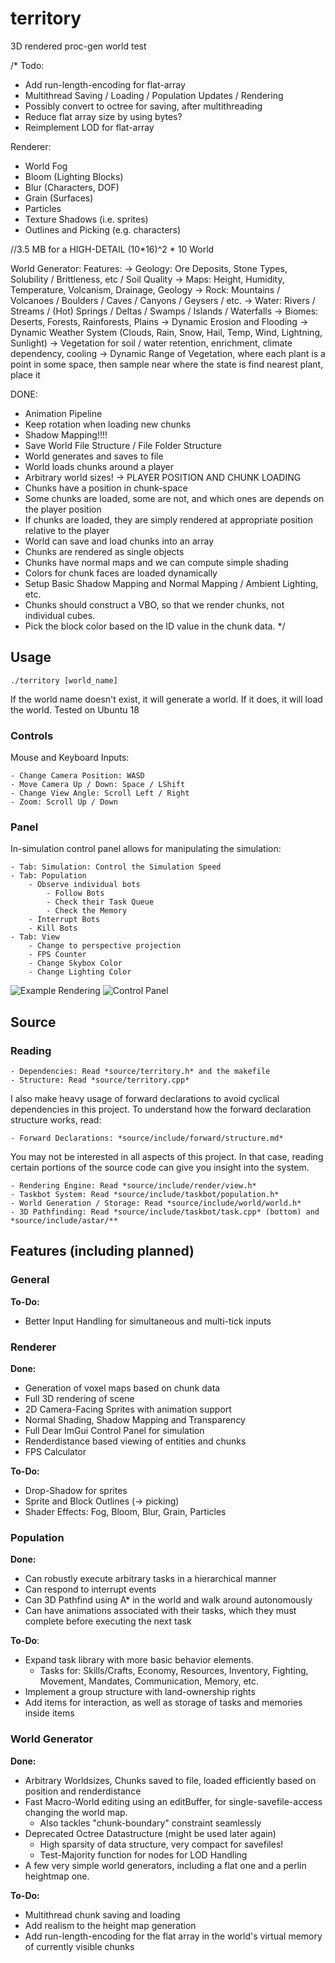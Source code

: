 # territory
3D rendered proc-gen world test

/*
Todo:
- Add run-length-encoding for flat-array
- Multithread Saving / Loading / Population Updates / Rendering
- Possibly convert to octree for saving, after multithreading
- Reduce flat array size by using bytes?
- Reimplement LOD for flat-array

Renderer:
- World Fog
- Bloom (Lighting Blocks)
- Blur (Characters, DOF)
- Grain (Surfaces)
- Particles
- Texture Shadows (i.e. sprites)
- Outlines and Picking (e.g. characters)

//3.5 MB for a HIGH-DETAIL (10*16)^2 * 10 World

World Generator:
Features:
	-> Geology: Ore Deposits, Stone Types, Solubility / Brittleness, etc / Soil Quality
	-> Maps: Height, Humidity, Temperature, Volcanism, Drainage, Geology
	-> Rock: Mountains / Volcanoes / Boulders / Caves / Canyons / Geysers / etc.
	-> Water: Rivers / Streams / (Hot) Springs / Deltas / Swamps / Islands / Waterfalls
	-> Biomes: Deserts, Forests, Rainforests, Plains
	-> Dynamic Erosion and Flooding
	-> Dynamic Weather System (Clouds, Rain, Snow, Hail, Temp, Wind, Lightning, Sunlight)
	-> Vegetation for soil / water retention, enrichment, climate dependency, cooling
	-> Dynamic Range of Vegetation, where each plant is a point in some space, then sample near where the state is find nearest plant, place it

DONE:
- Animation Pipeline
- Keep rotation when loading new chunks
- Shadow Mapping!!!!
- Save World File Structure / File Folder Structure
- World generates and saves to file
- World loads chunks around a player
- Arbitrary world sizes!
-> PLAYER POSITION AND CHUNK LOADING
- Chunks have a position in chunk-space
- Some chunks are loaded, some are not, and which ones are depends on the player position
- If chunks are loaded, they are simply rendered at appropriate position relative to the player
- World can save and load chunks into an array
- Chunks are rendered as single objects
- Chunks have normal maps and we can compute simple shading
- Colors for chunk faces are loaded dynamically
- Setup Basic Shadow Mapping and Normal Mapping / Ambient Lighting, etc.
- Chunks should construct a VBO, so that we render chunks, not individual cubes.
- Pick the block color based on the ID value in the chunk data.
*/

## Usage
    ./territory [world_name]
If the world name doesn't exist, it will generate a world. If it does, it will load the world. Tested on Ubuntu 18

### Controls
Mouse and Keyboard Inputs:

	- Change Camera Position: WASD
	- Move Camera Up / Down: Space / LShift
	- Change View Angle: Scroll Left / Right
	- Zoom: Scroll Up / Down

### Panel
In-simulation control panel allows for manipulating the simulation:

	- Tab: Simulation: Control the Simulation Speed
	- Tab: Population
		- Observe individual bots
			- Follow Bots
			- Check their Task Queue
			- Check the Memory
		- Interrupt Bots
		- Kill Bots
	- Tab: View
		- Change to perspective projection
		- FPS Counter
		- Change Skybox Color
		- Change Lighting Color

![Example Rendering](https://github.com/weigert/territory/blob/master/resource/test.png)
![Control Panel](https://github.com/weigert/territory/blob/master/resource/test2.png)

## Source
### Reading

	- Dependencies: Read *source/territory.h* and the makefile
	- Structure: Read *source/territory.cpp*
	
I also make heavy usage of forward declarations to avoid cyclical dependencies in this project. To understand how the forward declaration structure works, read:

	- Forward Declarations: *source/include/forward/structure.md*
	
You may not be interested in all aspects of this project. In that case, reading certain portions of the source code can give you insight into the system.

	- Rendering Engine: Read *source/include/render/view.h*
	- Taskbot System: Read *source/include/taskbot/population.h*
	- World Generation / Storage: Read *source/include/world/world.h*
	- 3D Pathfinding: Read *source/include/taskbot/task.cpp* (bottom) and *source/include/astar/**

## Features (including planned)
### General
**To-Do:**
- Better Input Handling for simultaneous and multi-tick inputs

### Renderer
**Done:**
- Generation of voxel maps based on chunk data
- Full 3D rendering of scene
- 2D Camera-Facing Sprites with animation support
- Normal Shading, Shadow Mapping and Transparency
- Full Dear ImGui Control Panel for simulation
- Renderdistance based viewing of entities and chunks
- FPS Calculator

**To-Do:**
- Drop-Shadow for sprites
- Sprite and Block Outlines (-> picking)
- Shader Effects: Fog, Bloom, Blur, Grain, Particles

### Population
**Done:**
- Can robustly execute arbitrary tasks in a hierarchical manner
- Can respond to interrupt events
- Can 3D Pathfind using A* in the world and walk around autonomously
- Can have animations associated with their tasks, which they must complete before executing the next task

**To-Do**:
- Expand task library with more basic behavior elements.
	- Tasks for: Skills/Crafts, Economy, Resources, Inventory, Fighting, Movement, Mandates, Communication, Memory, etc.
- Implement a group structure with land-ownership rights
- Add items for interaction, as well as storage of tasks and memories inside items

### World Generator
**Done:**
- Arbitrary Worldsizes, Chunks saved to file, loaded efficiently based on position and renderdistance
- Fast Macro-World editing using an editBuffer, for single-savefile-access changing the world map.
	- Also tackles "chunk-boundary" constraint seamlessly
- Deprecated Octree Datastructure (might be used later again)
	- High sparsity of data structure, very compact for savefiles!
	- Test-Majority function for nodes for LOD Handling
- A few very simple world generators, including a flat one and a perlin heightmap one.

**To-Do:**
- Multithread chunk saving and loading
- Add realism to the height map generation
- Add run-length-encoding for the flat array in the world's virtual memory of currently visible chunks
